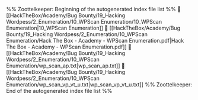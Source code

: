 %% Zoottelkeeper: Beginning of the autogenerated index file list  %%
📄 [[HackTheBox/Academy/Bug Bounty/19_Hacking Wordpess/2_Enumeration/10_WPScan Enumeration/10_WPScan Enumeration|10_WPScan Enumeration]]
📄 [[HackTheBox/Academy/Bug Bounty/19_Hacking Wordpess/2_Enumeration/10_WPScan Enumeration/Hack The Box - Academy - WPScan Enumeration.pdf|Hack The Box - Academy - WPScan Enumeration.pdf]]
📄 [[HackTheBox/Academy/Bug Bounty/19_Hacking Wordpess/2_Enumeration/10_WPScan Enumeration/wp_scan_ap.txt|wp_scan_ap.txt]]
📄 [[HackTheBox/Academy/Bug Bounty/19_Hacking Wordpess/2_Enumeration/10_WPScan Enumeration/wp_scan_vp_vt_u.txt|wp_scan_vp_vt_u.txt]]
%% Zoottelkeeper: End of the autogenerated index file list  %%
